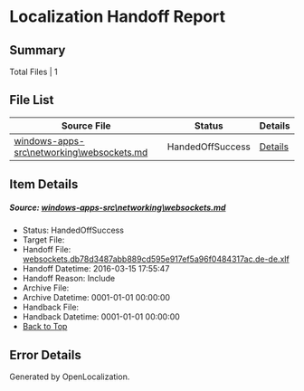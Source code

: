 # <a name='report-top'></a> Localization Handoff Report

## Summary
 Total Files | 1

## File List
 Source File | Status | Details 
 ----------- | ------ | ------- 
 [windows-apps-src\networking\websockets.md](https://github.com/Microsoft/windows-apps/blob/f07518dd19f9940d2f1d3d18d47f3f5a4ab6d989/windows-apps-src/networking/websockets.md) | HandedOffSuccess | [Details](#6a1a57d46ec79d433686536c42327441f82ec11c3158)

## Item Details
##### <a name='6a1a57d46ec79d433686536c42327441f82ec11c3158'></a> Source: [windows-apps-src\networking\websockets.md](https://github.com/Microsoft/windows-apps/blob/f07518dd19f9940d2f1d3d18d47f3f5a4ab6d989/windows-apps-src/networking/websockets.md)
* Status: HandedOffSuccess
* Target File: 
* Handoff File: [websockets.db78d3487abb889cd595e917ef5a96f0484317ac.de-de.xlf](https://github.com/Microsoft/WDG.handoff/blob/b74b7e155dc46a44d1926229a8a56923dfbec9df/ol-handoff/Microsoft/windows-apps.de-de/master/websockets.db78d3487abb889cd595e917ef5a96f0484317ac.de-de.xlf)
* Handoff Datetime: 2016-03-15 17:55:47
* Handoff Reason: Include
* Archive File: 
* Archive Datetime: 0001-01-01 00:00:00
* Handback File: 
* Handback Datetime: 0001-01-01 00:00:00
* [Back to Top](#report-top)


## Error Details

Generated by OpenLocalization.
